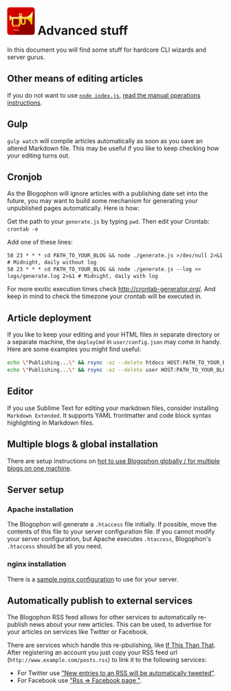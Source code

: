 ![Blogophon -](blogophon.png) Advanced stuff
==============

In this document you will find some stuff for hardcore CLI wizards and server gurus.

Other means of editing articles
-------------------------------

If you do not want to use [`node index.js`](index.js), [read the manual operations instructions](manual.md).

Gulp
-----

`gulp watch` will compile articles automatically as soon as you save an altered Markdown file. This may be useful if you like to keep checking how your editing turns out.

Cronjob
-------

As the Blogophon will ignore articles with a publishing date set into the future, you may want to build some mechanism for generating your unpublished pages automatically. Here is how:

Get the path to your `generate.js` by typing `pwd`. Then edit your Crontab: `crontab -e`

Add one of these lines:

```
58 23 * * * cd PATH_TO_YOUR_BLOG && node ./generate.js >/dev/null 2>&1 # Midnight, daily without log
58 23 * * * cd PATH_TO_YOUR_BLOG && node ./generate.js --log >> logs/generate.log 2>&1 # Midnight, daily with log
```

For more exotic execution times check http://crontab-generator.org/. And keep in mind to check the timezone your crontab will be executed in.

Article deployment
------------------

If you like to keep your editing and your HTML files in separate directory or a separate machine, the `deployCmd` in `user/config.json` may come in handy. Here are some examples you might find useful:

```bash
echo \"Publishing...\" && rsync -az --delete htdocs HOST:PATH_TO_YOUR_BLOG && echo \"Published\" # Sync only published HTML files, keep Blogophon from live server
echo \"Publishing...\" && rsync -az --delete user HOST:PATH_TO_YOUR_BLOG && echo \"Published\"   # Sync only Markdown files, let publishing be done by Cronjob or Daemon
```

Editor
------

If you use Sublime Text for editing your markdown files, consider installing `Markdown Extended`. It supports YAML frontmatter and code block syntax highlighting in Markdown files.

Multiple blogs & global installation
------------------------------------

There are setup instructions on [hot to use Blogophon globally / for multiple blogs on one machine](global-installation.md).

Server setup
------------

### Apache installation

The Blogophon will generate a `.htaccess` file initially. If possible, move the contents of this file to your server configuration file. If you cannot modify your server configuration, but Apache executes `.htaccess`, Blogophon's `.htaccess` should be all you need.

### nginx installation

There is a [sample nginx configuration](nginx.conf) to use for your server.

Automatically publish to external services
------------------------------------------

The Blogophon RSS feed allows for other services to automatically re-publish news about your new articles. This can be used, to advertise for your articles on services like Twitter or Facebook.

There are services which handle this re-pbulishing, like [If This Than That](https://ifttt.com). After registering an account you just copy your RSS feed url (`http://www.example.com/posts.rss`) to link it to the following services:

* For Twitter use ["New entries to an RSS will be automatically tweeted"](https://ifttt.com/applets/5539p-new-entries-to-an-rss-will-be-automatically-tweeted).
* For Facebook use ["Rss => Facebook page "](https://ifttt.com/applets/114206p-rss-facebook-page-with-description-thumbnail).
